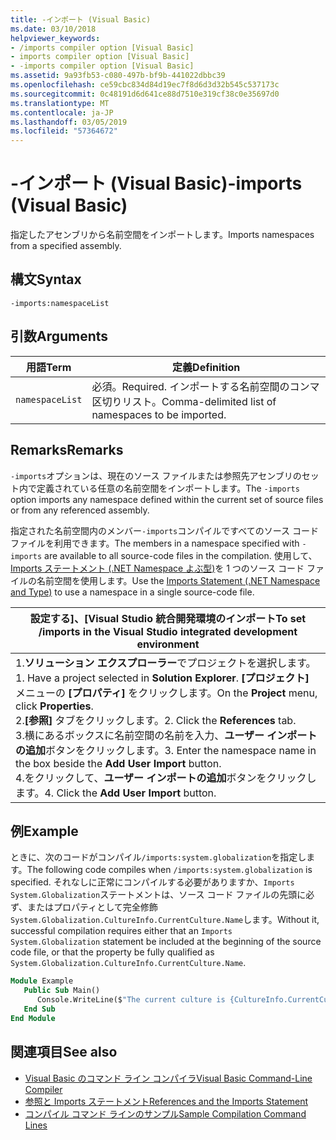```yaml
---
title: -インポート (Visual Basic)
ms.date: 03/10/2018
helpviewer_keywords:
- /imports compiler option [Visual Basic]
- imports compiler option [Visual Basic]
- -imports compiler option [Visual Basic]
ms.assetid: 9a93fb53-c080-497b-bf9b-441022dbbc39
ms.openlocfilehash: ce59cbc834d84d19ec7f8d6d3d32b545c537173c
ms.sourcegitcommit: 0c48191d6d641ce88d7510e319cf38c0e35697d0
ms.translationtype: MT
ms.contentlocale: ja-JP
ms.lasthandoff: 03/05/2019
ms.locfileid: "57364672"
---
```

# <a name="-imports-visual-basic"></a><span data-ttu-id="3da27-102">-インポート (Visual Basic)</span><span class="sxs-lookup"><span data-stu-id="3da27-102">-imports (Visual Basic)</span></span>
<span data-ttu-id="3da27-103">指定したアセンブリから名前空間をインポートします。</span><span class="sxs-lookup"><span data-stu-id="3da27-103">Imports namespaces from a specified assembly.</span></span>  
  
## <a name="syntax"></a><span data-ttu-id="3da27-104">構文</span><span class="sxs-lookup"><span data-stu-id="3da27-104">Syntax</span></span>  
  
```  
-imports:namespaceList  
```  
  
## <a name="arguments"></a><span data-ttu-id="3da27-105">引数</span><span class="sxs-lookup"><span data-stu-id="3da27-105">Arguments</span></span>  
  
|<span data-ttu-id="3da27-106">用語</span><span class="sxs-lookup"><span data-stu-id="3da27-106">Term</span></span>|<span data-ttu-id="3da27-107">定義</span><span class="sxs-lookup"><span data-stu-id="3da27-107">Definition</span></span>|  
|---|---|  
|`namespaceList`|<span data-ttu-id="3da27-108">必須。</span><span class="sxs-lookup"><span data-stu-id="3da27-108">Required.</span></span> <span data-ttu-id="3da27-109">インポートする名前空間のコンマ区切りリスト。</span><span class="sxs-lookup"><span data-stu-id="3da27-109">Comma-delimited list of namespaces to be imported.</span></span>|  
  
## <a name="remarks"></a><span data-ttu-id="3da27-110">Remarks</span><span class="sxs-lookup"><span data-stu-id="3da27-110">Remarks</span></span>  
 <span data-ttu-id="3da27-111">`-imports`オプションは、現在のソース ファイルまたは参照先アセンブリのセット内で定義されている任意の名前空間をインポートします。</span><span class="sxs-lookup"><span data-stu-id="3da27-111">The `-imports` option imports any namespace defined within the current set of source files or from any referenced assembly.</span></span>  
  
 <span data-ttu-id="3da27-112">指定された名前空間内のメンバー`-imports`コンパイルですべてのソース コード ファイルを利用できます。</span><span class="sxs-lookup"><span data-stu-id="3da27-112">The members in a namespace specified with `-imports` are available to all source-code files in the compilation.</span></span> <span data-ttu-id="3da27-113">使用して、 [Imports ステートメント (.NET Namespace よぶ型)](../../../visual-basic/language-reference/statements/imports-statement-net-namespace-and-type.md)を 1 つのソース コード ファイルの名前空間を使用します。</span><span class="sxs-lookup"><span data-stu-id="3da27-113">Use the [Imports Statement (.NET Namespace and Type)](../../../visual-basic/language-reference/statements/imports-statement-net-namespace-and-type.md) to use a namespace in a single source-code file.</span></span>  
  
|<span data-ttu-id="3da27-114">設定する]、[Visual Studio 統合開発環境のインポート</span><span class="sxs-lookup"><span data-stu-id="3da27-114">To set /imports in the Visual Studio integrated development environment</span></span>|  
|---|  
|<span data-ttu-id="3da27-115">1.**ソリューション エクスプローラー**でプロジェクトを選択します。</span><span class="sxs-lookup"><span data-stu-id="3da27-115">1.  Have a project selected in **Solution Explorer**.</span></span> <span data-ttu-id="3da27-116">**[プロジェクト]** メニューの **[プロパティ]** をクリックします。</span><span class="sxs-lookup"><span data-stu-id="3da27-116">On the **Project** menu, click **Properties**.</span></span> <br /><span data-ttu-id="3da27-117">2.**[参照]** タブをクリックします。</span><span class="sxs-lookup"><span data-stu-id="3da27-117">2.  Click the **References** tab.</span></span><br /><span data-ttu-id="3da27-118">3.横にあるボックスに名前空間の名前を入力、**ユーザー インポートの追加**ボタンをクリックします。</span><span class="sxs-lookup"><span data-stu-id="3da27-118">3.  Enter the namespace name in the box beside the **Add User Import** button.</span></span><br /><span data-ttu-id="3da27-119">4.をクリックして、**ユーザー インポートの追加**ボタンをクリックします。</span><span class="sxs-lookup"><span data-stu-id="3da27-119">4.  Click the **Add User Import** button.</span></span>|  
  
## <a name="example"></a><span data-ttu-id="3da27-120">例</span><span class="sxs-lookup"><span data-stu-id="3da27-120">Example</span></span>  
 <span data-ttu-id="3da27-121">ときに、次のコードがコンパイル`/imports:system.globalization`を指定します。</span><span class="sxs-lookup"><span data-stu-id="3da27-121">The following code compiles when `/imports:system.globalization` is specified.</span></span> <span data-ttu-id="3da27-122">それなしに正常にコンパイルする必要がありますか、`Imports System.Globalization`ステートメントは、ソース コード ファイルの先頭に必ず、またはプロパティとして完全修飾`System.Globalization.CultureInfo.CurrentCulture.Name`します。</span><span class="sxs-lookup"><span data-stu-id="3da27-122">Without it, successful compilation requires either that an `Imports System.Globalization` statement be included at the beginning of the source code file, or that the property be fully qualified as `System.Globalization.CultureInfo.CurrentCulture.Name`.</span></span>

```vb
Module Example
   Public Sub Main()
      Console.WriteLine($"The current culture is {CultureInfo.CurrentCulture.Name}")
   End Sub
End Module
```

## <a name="see-also"></a><span data-ttu-id="3da27-123">関連項目</span><span class="sxs-lookup"><span data-stu-id="3da27-123">See also</span></span>
- [<span data-ttu-id="3da27-124">Visual Basic のコマンド ライン コンパイラ</span><span class="sxs-lookup"><span data-stu-id="3da27-124">Visual Basic Command-Line Compiler</span></span>](../../../visual-basic/reference/command-line-compiler/index.md)
- [<span data-ttu-id="3da27-125">参照と Imports ステートメント</span><span class="sxs-lookup"><span data-stu-id="3da27-125">References and the Imports Statement</span></span>](../../../visual-basic/programming-guide/program-structure/references-and-the-imports-statement.md)
- [<span data-ttu-id="3da27-126">コンパイル コマンド ラインのサンプル</span><span class="sxs-lookup"><span data-stu-id="3da27-126">Sample Compilation Command Lines</span></span>](../../../visual-basic/reference/command-line-compiler/sample-compilation-command-lines.md)
